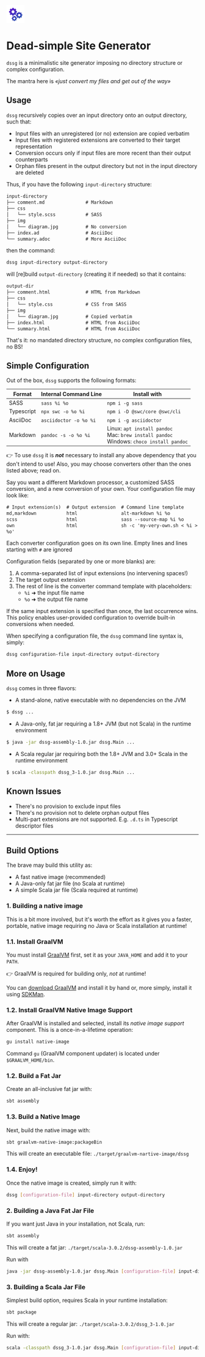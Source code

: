 ![dssg](src/test/resources/logo.png)

# Dead-simple Site Generator

`dssg` is a minimalistic site generator imposing no directory structure or complex configuration.

The mantra here is _«just convert my files and get out of the way»_

## Usage

`dssg` recursively copies over an input directory onto an output directory, such that:

- Input files with an unregistered (or no) extension are copied verbatim
- Input files with registered extensions are converted to their target representation
- Conversion occurs only if input files are more recent than their output counterparts
- Orphan files present in the output directory but not in the input directory are deleted

Thus, if you have the following `input-directory` structure:

```
input-directory
├── comment.md               # Markdown
├── css
│   └── style.scss           # SASS
├── img
│   └── diagram.jpg          # No conversion
├── index.ad                 # AsciiDoc
└── summary.adoc             # More AsciiDoc
```

then the command:

```bash
dssg input-directory output-directory
```

will [re]build `output-directory` (creating it if needed) so that it contains:

```
output-dir
├── comment.html             # HTML from Markdown
├── css
│   └── style.css            # CSS from SASS
├── img
│   └── diagram.jpg          # Copied verbatim
├── index.html               # HTML from AsciiDoc
└── summary.html             # HTML from AsciiDoc
```

That's it: no mandated directory structure, no complex configuration files, no BS!

## Simple Configuration

Out of the box, `dssg` supports the following formats:

| Format | Internal Command Line | Install with |
| ------ | --------------------- | ------------ |
| SASS  | `sass %i %o`  | `npm i -g sass` |
| Typescript | `npx swc -o %o %i` | `npm i -D @swc/core @swc/cli` |
| AsciiDoc | `asciidoctor -o %o %i` | `npm i -g asciidoctor` |
| Markdown | `pandoc -s -o %o %i` | Linux: `apt install pandoc` <br>Mac: `brew install pandoc` <br>Windows: `choco install pandoc` |

👉 To use `dssg` it is _**not**_ necessary to install any above dependency that you don't intend to use! Also, you may
choose converters other than the ones listed above; read on.

Say you want a different Markdown processor, a customized SASS conversion, and a new conversion of your own. Your configuration file may look like:

```
# Input extension(s)  # Output extension  # Command line template
md,markdown           html                alt-markdown %i %o
scss                  html                sass --source-map %i %o
own                   html                sh -c 'my-very-own.sh < %i > %o'
```

Each converter configuration goes on its own line. Empty lines and lines starting with `#` are ignored

Configuration fields (separated by one or more blanks) are:

1. A comma-separated list of input extensions (no intervening spaces!)
2. The target output extension
3. The rest of line is the converter command template with placeholders:
   - `%i` ➜ the input file name
   - `%o` ➜ the output file name

If the same input extension is specified than once, the last occurrence wins. This policy enables user-provided 
configuration to override built-in conversions when needed.

When specifying a configuration file, the `dssg` command line syntax is, simply:

```bash
dssg configuration-file input-directory output-directory
```

## More on Usage

`dssg` comes in three flavors:

- A stand-alone, native executable with no dependencies on the JVM

```bash
$ dssg ...
```

- A Java-only, fat jar requiring a 1.8+ JVM  (but not Scala) in the runtime environment

```bash
$ java -jar dssg-assembly-1.0.jar dssg.Main ...
```

- A Scala regular jar requiring both the 1.8+ JVM and 3.0+ Scala in the runtime environment

```bash
$ scala -classpath dssg_3-1.0.jar dssg.Main ...
```

## Known Issues

- There's no provision to exclude input files
- There's no provision not to delete orphan output files
- Multi-part extensions are not supported. E.g. `.d.ts` in Typescript descriptor files

___

## Build Options

The brave may build this utility as:

- A fast native image (recommended)
- A Java-only fat jar file (no Scala at runtime)
- A simple Scala jar file (Scala required at runtime)

### 1. Building a native image

This is a bit more involved, but it's worth the effort as it gives you a faster, portable, native image requiring no
Java or Scala installation at runtime!

### 1.1. Install GraalVM

You must install [GraalVM](https://www.graalvm.org) first, set it as your `JAVA_HOME` and add it to your `PATH`.

👉 GraalVM is required for building only, _not_ at runtime!

You can [download GraalVM](https://www.graalvm.org/downloads/) and install it by hand or, more simply, install it using
[SDKMan](https://sdkman.io).

### 1.2. Install GraalVM Native Image Support

After GraalVM is installed and selected, install its _native image support_ component. This is a once-in-a-lifetime
operation:

```bash
gu install native-image
```

Command `gu` (GraalVM component updater) is located under `$GRAALVM_HOME/bin`.

### 1.2. Build a Fat Jar

Create an all-inclusive fat jar with:

```bash
sbt assembly
```

### 1.3. Build a Native Image

Next, build the native image with:

```bash
sbt graalvm-native-image:packageBin
```

This will create an executable file: `./target/graalvm-nartive-image/dssg`

### 1.4. Enjoy!

Once the native image is created, simply run it with:

```bash
dssg [configuration-file] input-directory output-directory
```

### 2. Building a Java Fat Jar File

If you want just Java in your installation, not Scala, run:

```bash
sbt assembly
```

This will create a fat jar: `./target/scala-3.0.2/dssg-assembly-1.0.jar`

Run with

```bash
java -jar dssg-assembly-1.0.jar dssg.Main [configuration-file] input-directory output-directory
```

### 3. Building a Scala Jar File

Simplest build option, requires Scala in your runtime installation:

```bash
sbt package
```

This will create a regular jar: `./target/scala-3.0.2/dssg_3-1.0.jar`

Run with:

```bash
scala -classpath dssg_3-1.0.jar dssg.Main [configuration-file] input-directory output-directory
```

